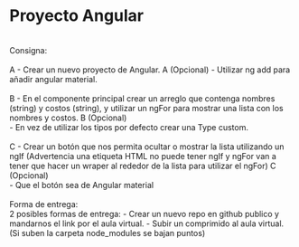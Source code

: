<h1>Proyecto Angular</h1>

<br>
Consigna:
<br><br>
A - Crear un nuevo proyecto de Angular. A (Opcional) - Utilizar ng add para añadir angular material. <br><br>
B - En el componente principal crear un arreglo que contenga nombres (string) y costos (string), 
    y utilizar un ngFor para mostrar una lista con los nombres y costos. B (Opcional) 
<br>- En vez de utilizar los tipos por defecto crear una Type custom.
<br><br>
C - Crear un botón que nos permita ocultar o mostrar la lista utilizando un ngIf (Advertencia una etiqueta HTML no puede tener ngIf 
y ngFor van a tener que hacer un wraper al rededor de la lista para utilizar el ngFor) C (Opcional) 
 <br> - Que el botón sea de Angular material
<br> <br>Forma de entrega:
<br>2 posibles formas de entrega:
- Crear un nuevo repo en github publico y mandarnos el link por el aula virtual.
- Subir un comprimido al aula virtual. (Si suben la carpeta node_modules se bajan puntos)
